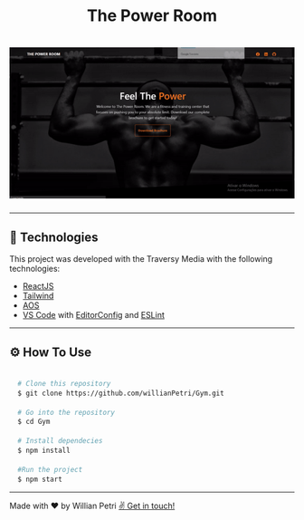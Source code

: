 <h1 align="center">
  The Power Room
</h1>

<h1 align="center">
  <img src="./public/github/gym.gif">
</h1>

---

## 🚀 Technologies

This project was developed with the Traversy Media with the following technologies:

- [ReactJS](https://reactjs.org)
- [Tailwind](https://tailwindcss.com/)
- [AOS](https://michalsnik.github.io/aos/)
- [VS Code](https://code.visualstudio.com/) with [EditorConfig](https://marketplace.visualstudio.com/items?itemName=EditorConfig.EditorConfig) and [ESLint](https://marketplace.visualstudio.com/items?itemName=dbaeumer.vscode-eslint)

---

## ⚙️ How To Use

```bash

  # Clone this repository
  $ git clone https://github.com/willianPetri/Gym.git

  # Go into the repository
  $ cd Gym

  # Install dependecies
  $ npm install

  #Run the project
  $ npm start
```

---

Made with ❤ by Willian Petri  [✌ Get in touch!](https://www.linkedin.com/in/willian-petri-84a935135/)
